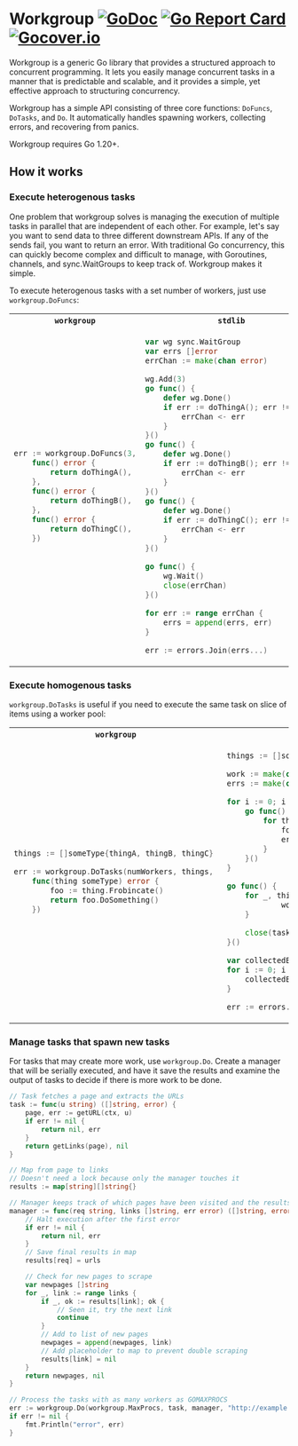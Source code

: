 # Workgroup [![GoDoc](https://pkg.go.dev/badge/github.com/carlmjohnson/workgroup)](https://pkg.go.dev/github.com/carlmjohnson/workgroup) [![Go Report Card](https://goreportcard.com/badge/github.com/carlmjohnson/workgroup)](https://goreportcard.com/report/github.com/carlmjohnson/workgroup) [![Gocover.io](https://gocover.io/_badge/github.com/carlmjohnson/workgroup)](https://gocover.io/github.com/carlmjohnson/workgroup)

Workgroup is a generic Go library that provides a structured approach to concurrent programming. It lets you easily manage concurrent tasks in a manner that is predictable and scalable, and it provides a simple, yet effective approach to structuring concurrency.

Workgroup has a simple API consisting of three core functions: `DoFuncs`, `DoTasks`, and `Do`. It automatically handles spawning workers, collecting errors, and recovering from panics.

Workgroup requires Go 1.20+.

## How it works

### Execute heterogenous tasks
One problem that workgroup solves is managing the execution of multiple tasks in parallel that are independent of each other. For example, let's say you want to send data to three different downstream APIs. If any of the sends fail, you want to return an error. With traditional Go concurrency, this can quickly become complex and difficult to manage, with Goroutines, channels, and sync.WaitGroups to keep track of. Workgroup makes it simple.

To execute heterogenous tasks with a set number of workers, just use `workgroup.DoFuncs`:

<table>
<tr>
<th><code>workgroup</code></th>
<th><code>stdlib</code></th>
</tr>
<tr>
<td>

```go
err := workgroup.DoFuncs(3,
    func() error {
        return doThingA(),
    },
    func() error {
        return doThingB(),
    },
    func() error {
        return doThingC(),
    })
```

</td>
<td>

```go
var wg sync.WaitGroup
var errs []error
errChan := make(chan error)

wg.Add(3)
go func() {
    defer wg.Done()
    if err := doThingA(); err != nil {
        errChan <- err
    }
}()
go func() {
    defer wg.Done()
    if err := doThingB(); err != nil {
        errChan <- err
    }
}()
go func() {
    defer wg.Done()
    if err := doThingC(); err != nil {
        errChan <- err
    }
}()

go func() {
    wg.Wait()
    close(errChan)
}()

for err := range errChan {
    errs = append(errs, err)
}

err := errors.Join(errs...)
```

</td>
</tr>
</table>


### Execute homogenous tasks
`workgroup.DoTasks` is useful if you need to execute the same task on slice of items using a worker pool:

<table>
<tr>
<th><code>workgroup</code></th>
<th><code>stdlib</code></th>
</tr>
<tr>
<td>

```go
things := []someType{thingA, thingB, thingC}

err := workgroup.DoTasks(numWorkers, things, 
    func(thing someType) error {
        foo := thing.Frobincate()
        return foo.DoSomething()
    })
```

</td>
<td>

```go
things := []someType{thingA, thingB, thingC}

work := make(chan someType)
errs := make(chan error)

for i := 0; i < numWorkers; i++ {
    go func() {
        for thing := range work {
            foo := thing.Frobincate()
            errs <- foo.DoSomething()
        }
    }()
}

go func() {
    for _, thing := range things {
            work <- thing
    }

    close(tasks)
}()

var collectedErrs []error
for i := 0; i < len(things); i++ {
    collectedErrs = append(collectedErrs, <-errs)
}

err := errors.Join(collectedErrs...)
```

</td>
</tr>
</table>

### Manage tasks that spawn new tasks
For tasks that may create more work, use `workgroup.Do`.
Create a manager that will be serially executed,
and have it save the results
and examine the output of tasks to decide if there is more work to be done.

```go
// Task fetches a page and extracts the URLs
task := func(u string) ([]string, error) {
    page, err := getURL(ctx, u)
    if err != nil {
        return nil, err
    }
    return getLinks(page), nil
}

// Map from page to links
// Doesn't need a lock because only the manager touches it
results := map[string][]string{}

// Manager keeps track of which pages have been visited and the results graph
manager := func(req string, links []string, err error) ([]string, error) {
    // Halt execution after the first error
    if err != nil {
        return nil, err
    }
    // Save final results in map
    results[req] = urls

    // Check for new pages to scrape
    var newpages []string
    for _, link := range links {
        if _, ok := results[link]; ok {
            // Seen it, try the next link
            continue
        }
        // Add to list of new pages
        newpages = append(newpages, link)
        // Add placeholder to map to prevent double scraping
        results[link] = nil
    }
    return newpages, nil
}

// Process the tasks with as many workers as GOMAXPROCS
err := workgroup.Do(workgroup.MaxProcs, task, manager, "http://example.com/")
if err != nil {
    fmt.Println("error", err)
}
```
